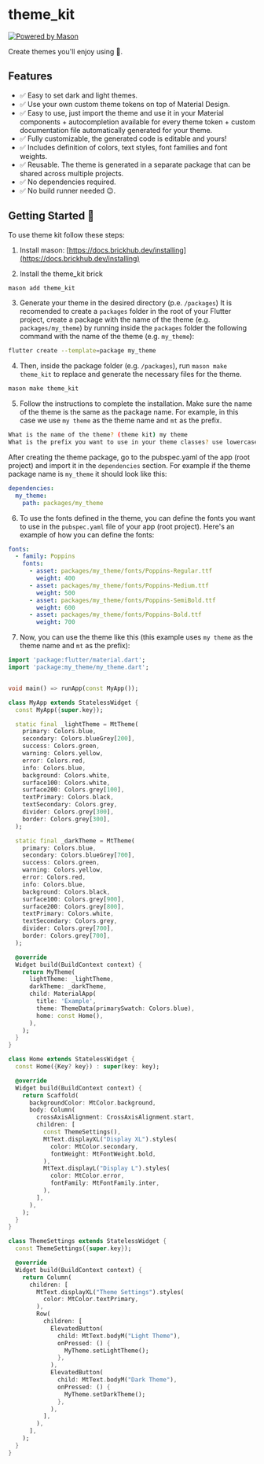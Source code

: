 # theme_kit

[![Powered by Mason](https://img.shields.io/endpoint?url=https%3A%2F%2Ftinyurl.com%2Fmason-badge)](https://github.com/felangel/mason)

Create themes you'll enjoy using 🎨.

## Features

- ✅ Easy to set dark and light themes.
- ✅ Use your own custom theme tokens on top of Material Design.
- ✅ Easy to use, just import the theme and use it in your Material components + autocompletion available for every theme token + custom documentation file automatically generated for your theme.
- ✅ Fully customizable, the generated code is editable and yours!
- ✅ Includes definition of colors, text styles, font families and font weights.
- ✅ Reusable. The theme is generated in a separate package that can be shared across multiple projects.
- ✅ No dependencies required.
- ✅ No build runner needed 😉.


## Getting Started 🚀

To use theme kit follow these steps:

1. Install mason: [https://docs.brickhub.dev/installing](https://docs.brickhub.dev/installing)

2. Install the theme_kit brick

```bash
mason add theme_kit
```

3. Generate your theme in the desired directory (p.e. `/packages`) 
It is recomended to create a `packages` folder in the root of your Flutter project, create a 
package with the name of the theme (e.g. `packages/my_theme`) by running 
inside the `packages` folder the following command with the name of the theme (e.g. `my_theme`):

```bash
flutter create --template=package my_theme
```
    
4. Then, inside the package folder (e.g. `/packages`),
run `mason make theme_kit` to replace and generate the necessary files for 
the theme.

```bash
mason make theme_kit
```

5. Follow the instructions to complete the installation. Make sure the name of the theme is the same as the package name. For example, in this case we use `my theme` as the theme name and `mt` as the prefix.
```bash
What is the name of the theme? (theme kit) my theme
What is the prefix you want to use in your theme classes? use lowercase, no spaces. Recommended to be 2-3 characters long. (tk) mt
```
After creating the theme package, go to the pubspec.yaml of the app (root project) and import it in the `dependencies` section. For example if the theme package name is `my_theme` 
it should look like this:

```yaml
dependencies:
  my_theme:
    path: packages/my_theme
```

6. To use the fonts defined in the theme, you can define the fonts you want to 
use in the `pubspec.yaml` file of your app (root project). Here's an example of how you can define the fonts:

```yaml
fonts:
  - family: Poppins
    fonts:
      - asset: packages/my_theme/fonts/Poppins-Regular.ttf
        weight: 400
      - asset: packages/my_theme/fonts/Poppins-Medium.ttf
        weight: 500
      - asset: packages/my_theme/fonts/Poppins-SemiBold.ttf
        weight: 600
      - asset: packages/my_theme/fonts/Poppins-Bold.ttf
        weight: 700
```

7. Now, you can use the theme like this (this example uses `my theme` as the theme name 
and `mt` as the prefix):

```dart
import 'package:flutter/material.dart';
import 'package:my_theme/my_theme.dart';


void main() => runApp(const MyApp());

class MyApp extends StatelessWidget {
  const MyApp({super.key});

  static final _lightTheme = MtTheme(
    primary: Colors.blue,
    secondary: Colors.blueGrey[200],
    success: Colors.green,
    warning: Colors.yellow,
    error: Colors.red,
    info: Colors.blue,
    background: Colors.white,
    surface100: Colors.white,
    surface200: Colors.grey[100],
    textPrimary: Colors.black,
    textSecondary: Colors.grey,
    divider: Colors.grey[300],
    border: Colors.grey[300],
  );

  static final _darkTheme = MtTheme(
    primary: Colors.blue,
    secondary: Colors.blueGrey[700],
    success: Colors.green,
    warning: Colors.yellow,
    error: Colors.red,
    info: Colors.blue,
    background: Colors.black,
    surface100: Colors.grey[900],
    surface200: Colors.grey[800],
    textPrimary: Colors.white,
    textSecondary: Colors.grey,
    divider: Colors.grey[700],
    border: Colors.grey[700],
  );

  @override
  Widget build(BuildContext context) {
    return MyTheme(
      lightTheme: _lightTheme,
      darkTheme: _darkTheme,
      child: MaterialApp(
        title: 'Example',
        theme: ThemeData(primarySwatch: Colors.blue),
        home: const Home(),
      ),
    );
  }
}

class Home extends StatelessWidget {
  const Home({Key? key}) : super(key: key);

  @override
  Widget build(BuildContext context) {
    return Scaffold(
      backgroundColor: MtColor.background,
      body: Column(
        crossAxisAlignment: CrossAxisAlignment.start,
        children: [
          const ThemeSettings(),
          MtText.displayXL("Display XL").styles(
            color: MtColor.secondary,
            fontWeight: MtFontWeight.bold,
          ),
          MtText.displayL("Display L").styles(
            color: MtColor.error,
            fontFamily: MtFontFamily.inter,
          ),
        ],
      ),
    );
  }
}

class ThemeSettings extends StatelessWidget {
  const ThemeSettings({super.key});

  @override
  Widget build(BuildContext context) {
    return Column(
      children: [
        MtText.displayXL("Theme Settings").styles(
          color: MtColor.textPrimary,
        ),
        Row(
          children: [
            ElevatedButton(
              child: MtText.bodyM("Light Theme"),
              onPressed: () {
                MyTheme.setLightTheme();
              },
            ),
            ElevatedButton(
              child: MtText.bodyM("Dark Theme"),
              onPressed: () {
                MyTheme.setDarkTheme();
              },
            ),
          ],
        ),
      ],
    );
  }
}
```